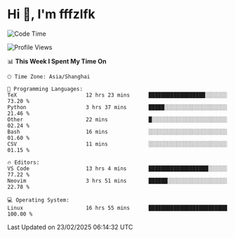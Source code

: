 # Hi 👋, I'm fffzlfk

<!--START_SECTION:waka-->
![Code Time](http://img.shields.io/badge/Code%20Time-1%2C253%20hrs%2013%20mins-blue)

![Profile Views](http://img.shields.io/badge/Profile%20Views-0-blue)

📊 **This Week I Spent My Time On** 

```text
🕑︎ Time Zone: Asia/Shanghai

💬 Programming Languages: 
TeX                      12 hrs 23 mins      ██████████████████░░░░░░░   73.20 % 
Python                   3 hrs 37 mins       █████░░░░░░░░░░░░░░░░░░░░   21.46 % 
Other                    22 mins             █░░░░░░░░░░░░░░░░░░░░░░░░   02.24 % 
Bash                     16 mins             ░░░░░░░░░░░░░░░░░░░░░░░░░   01.60 % 
CSV                      11 mins             ░░░░░░░░░░░░░░░░░░░░░░░░░   01.15 % 

🔥 Editors: 
VS Code                  13 hrs 4 mins       ███████████████████░░░░░░   77.22 % 
Neovim                   3 hrs 51 mins       ██████░░░░░░░░░░░░░░░░░░░   22.78 % 

💻 Operating System: 
Linux                    16 hrs 55 mins      █████████████████████████   100.00 % 
```


 Last Updated on 23/02/2025 06:14:32 UTC
<!--END_SECTION:waka-->
